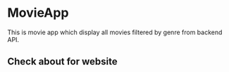 # MovieApp
This is movie app which display all movies filtered by genre from backend API.

## Check about for website
